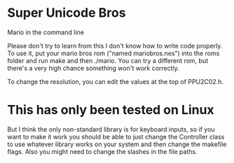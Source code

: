 # Super Unicode Bros
Mario in the command line

Please don't try to learn from this I don't know how to write code properly.
To use it, put your mario bros rom ("named mariobros.nes") into the roms folder and run make and then ./mario.
You can try a different rom, but there's a very high chance something won't work correctly.

To change the resolution, you can edit the values at the top of PPU2C02.h.

# This has only been tested on Linux
But I think the only non-standard library is for keyboard inputs, so if you want to make it work you should be able to just change the Controller class to use whatever library works on your system and then change the makefile flags.
Also you might need to change the slashes in the file paths.
